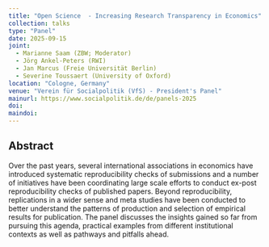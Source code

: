 ```yaml
---
title: "Open Science  - Increasing Research Transparency in Economics" 
collection: talks
type: "Panel"
date: 2025-09-15
joint:
  - Marianne Saam (ZBW; Moderator)
  - Jörg Ankel-Peters (RWI)
  - Jan Marcus (Freie Universität Berlin)
  - Severine Toussaert (University of Oxford)
location: "Cologne, Germany"
venue: "Verein für Socialpolitik (VfS) - President's Panel"
mainurl: https://www.socialpolitik.de/de/panels-2025
doi: 
maindoi: 
---
```


## Abstract

Over the past years, several international associations in economics have introduced systematic reproducibility checks of submissions and a number of initiatives have been coordinating large scale efforts to conduct ex-post reproducibility checks of published papers. Beyond reproducibility, replications in a wider sense and meta studies have been conducted to better understand the patterns of production and selection of empirical results for publication. The panel discusses the insights gained so far from pursuing this agenda, practical examples from different institutional contexts as well as pathways and pitfalls ahead.
